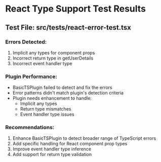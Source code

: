 # React Type Support Test Results

## Test File: src/tests/react-error-test.tsx

### Errors Detected:
1. Implicit any types for component props
2. Incorrect return type in getUserDetails
3. Incorrect event handler type

### Plugin Performance:
- BasicTSPlugin failed to detect and fix the errors
- Error patterns didn't match plugin's detection criteria
- Plugin needs enhancement to handle:
  * Implicit any types
  * Return type mismatches
  * Event handler type issues

### Recommendations:
1. Enhance BasicTSPlugin to detect broader range of TypeScript errors
2. Add specific handling for React component prop types
3. Improve event handler type inference
4. Add support for return type validation